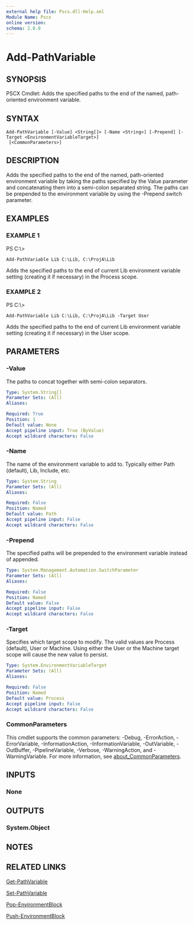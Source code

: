 ```yaml
---
external help file: Pscx.dll-Help.xml
Module Name: Pscx
online version:
schema: 2.0.0
---
```


# Add-PathVariable

## SYNOPSIS
PSCX Cmdlet: Adds the specified paths to the end of the named, path-oriented environment variable.

## SYNTAX

```
Add-PathVariable [-Value] <String[]> [-Name <String>] [-Prepend] [-Target <EnvironmentVariableTarget>]
 [<CommonParameters>]
```

## DESCRIPTION
Adds the specified paths to the end of the named, path-oriented environment variable by taking the paths specified by the Value parameter and concatenating them into a semi-colon separated string. 
The paths can be prepended to the environment variable by using the -Prepend switch parameter.

## EXAMPLES

### EXAMPLE 1
PS C:\\\>

```
Add-PathVariable Lib C:\Lib, C:\ProjA\Lib
```

Adds the specified paths to the end of current Lib environment variable setting (creating it if necessary) in the Process scope.

### EXAMPLE 2
PS C:\\\>

```
Add-PathVariable Lib C:\Lib, C:\ProjA\Lib -Target User
```

Adds the specified paths to the end of current Lib environment variable setting (creating it if necessary) in the User scope.

## PARAMETERS

### -Value
The paths to concat together with semi-colon separators.

```yaml
Type: System.String[]
Parameter Sets: (All)
Aliases:

Required: True
Position: 1
Default value: None
Accept pipeline input: True (ByValue)
Accept wildcard characters: False
```

### -Name
The name of the environment variable to add to. 
Typically either Path (default), Lib, Include, etc.

```yaml
Type: System.String
Parameter Sets: (All)
Aliases:

Required: False
Position: Named
Default value: Path
Accept pipeline input: False
Accept wildcard characters: False
```

### -Prepend
The specified paths will be prepended to the environment variable instead of appended.

```yaml
Type: System.Management.Automation.SwitchParameter
Parameter Sets: (All)
Aliases:

Required: False
Position: Named
Default value: False
Accept pipeline input: False
Accept wildcard characters: False
```

### -Target
Specifies which target scope to modify. 
The valid values are Process (default), User or Machine. 
Using either the User or the Machine target scope will cause the new value to persist.

```yaml
Type: System.EnvironmentVariableTarget
Parameter Sets: (All)
Aliases:

Required: False
Position: Named
Default value: Process
Accept pipeline input: False
Accept wildcard characters: False
```

### CommonParameters
This cmdlet supports the common parameters: -Debug, -ErrorAction, -ErrorVariable, -InformationAction, -InformationVariable, -OutVariable, -OutBuffer, -PipelineVariable, -Verbose, -WarningAction, and -WarningVariable. For more information, see [about_CommonParameters](http://go.microsoft.com/fwlink/?LinkID=113216).

## INPUTS

### None

## OUTPUTS

### System.Object
## NOTES

## RELATED LINKS

[Get-PathVariable]()

[Set-PathVariable]()

[Pop-EnvironmentBlock]()

[Push-EnvironmentBlock]()


